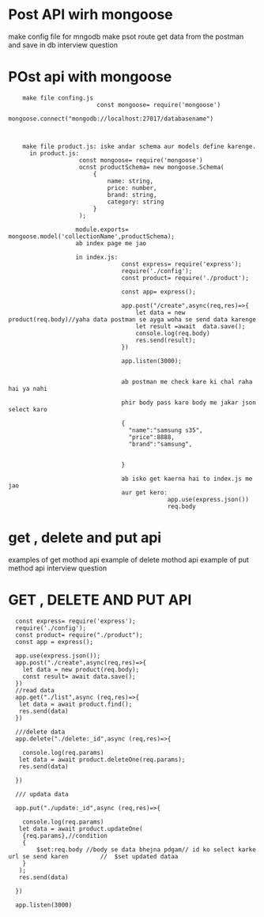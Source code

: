 # Post API wirh mongoose
 make config file for mngodb
 make psot route 
 get data from the postman and save in db
  interview question

  # POst api with mongoose

        make file confing.js
                             const mongoose= require('mongoose')
                             mongoose.connect("mongodb://localhost:27017/databasename")



        make file product.js: iske andar schema aur models define karenge.
          in product.js:
                        const mongoose= require('mongoose')
                        ocnst productSchema= new mongoose.Schema(
                            {
                                name: string,
                                price: number,
                                brand: string,
                                category: string
                            }
                        );

                       module.exports= mongoose.model('collectionName',productSchema);
                       ab index page me jao

                       in index.js:
                                    const express= require('express');
                                    require('./config');
                                    const product= require('./product');

                                    const app= express();

                                    app.post("/create",async(req,res)=>{
                                        let data = new product(req.body)//yaha data postman se ayga woha se send data karenge
                                        let result =await  data.save();
                                        console.log(req.body)
                                        res.send(result);
                                    })

                                    app.listen(3000);


                                    ab postman me check kare ki chal raha hai ya nahi

                                    phir body pass karo body me jakar json select karo

                                    {
                                      "name":"samsung s35",
                                      "price":8888,
                                      "brand":"samsung",


                                    }

                                    ab isko get kaerna hai to index.js me jao 
                                    aur get kero:
                                                 app.use(express.json())
                                                 req.body


                                               
# get , delete and put api
examples of get mothod api
example of delete mothod api
example of put method api
interview question

# GET , DELETE AND PUT API
      
      const express= require('express');
      require('./config');
      const product= require("./product");
      const app = express();

      app.use(express.json());
      app.post("./create",async(req,res)=>{
        let data = new product(req.body);
        const result= await data.save();
      })
      //read data
      app.get("./list",async (req,res)=>{
       let data = await product.find();
       res.send(data)
      })

      ///delete data
      app.delete("./delete:_id",async (req,res)=>{

        console.log(req.params)
       let data = await product.deleteOne(req.params);
       res.send(data)

      })

      /// updata data

      app.put("./update:_id",async (req,res)=>{

        console.log(req.params)
       let data = await product.updateOne(
        {req.params},//condition
        {
            $set:req.body //body se data bhejna pdgam// id ko select karke url se send karen         //  $set updated dataa
        }
       );
       res.send(data)

      })

      app.listen(3000)
